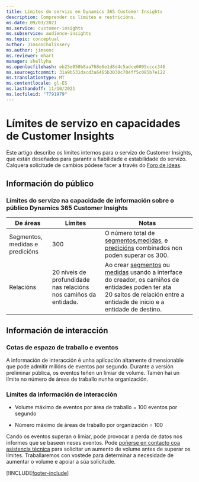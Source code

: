 ```yaml
---
title: Límites do servizo en Dynamics 365 Customer Insights
description: Comprender os límites e restricións.
ms.date: 09/03/2021
ms.service: customer-insights
ms.subservice: audience-insights
ms.topic: conceptual
author: JimsonChalissery
ms.author: jimsonc
ms.reviewer: mhart
manager: shellyha
ms.openlocfilehash: eb25e050b8aa768e6e1d8d4c5adce6095cccc346
ms.sourcegitcommit: 31a9b531dacd3a6465b3030c704ff5c085b7e122
ms.translationtype: MT
ms.contentlocale: gl-ES
ms.lasthandoff: 11/10/2021
ms.locfileid: "7791979"
---
```

# <a name="service-limits-in-customer-insights-capabilities"></a>Límites de servizo en capacidades de Customer Insights

Este artigo describe os límites internos para o servizo de Customer Insights, que están deseñados para garantir a fiabilidade e estabilidade do servizo. Calquera solicitude de cambios pódese facer a través do [Foro de ideas](https://go.microsoft.com/fwlink/?linkid=2074172). 

## <a name="audience-insights"></a>Información do público

### <a name="service-limits-in-dynamics-365-customer-insights-audience-insights-capability"></a>Límites do servizo na capacidade de información sobre o público Dynamics 365 Customer Insights

| De áreas  | Límites  | Notas |
|-------------|---------------------------------------------------------------------|---------------------------------------------------------------------|
| Segmentos, medidas e predicións | 300  | O número total de [segmentos](audience-insights/segments.md),[medidas](audience-insights/measures.md), e [predicións](audience-insights/predictions.md) combinados non poden superar os 300.  |
| Relacións | 20 niveis de profundidade nas relacións nos camiños da entidade. | Ao crear [segmentos](audience-insights/segments.md) ou [medidas](audience-insights/measures.md) usando a interface do creador, os camiños de entidades poden ter ata 20 saltos de relación entre a entidade de inicio e a entidade de destino.  |


## <a name="engagement-insights"></a>Información de interacción

### <a name="workspace-and-event-quotas"></a>Cotas de espazo de traballo e eventos

A información de interacción é unha aplicación altamente dimensionable que pode admitir millóns de eventos por segundo. Durante a versión preliminar pública, os eventos teñen un limiar de volume. Tamén hai un límite no número de áreas de traballo nunha organización.

### <a name="engagement-insights-limits"></a>Límites da información de interacción

- Volume máximo de eventos por área de traballo = 100 eventos por segundo

- Número máximo de áreas de traballo por organización = 100

Cando os eventos superan o limiar, pode provocar a perda de datos nos informes que se baseen neses eventos. Pode [poñerse en contacto coa asistencia técnica](https://go.microsoft.com/fwlink/?linkid=2145734) para solicitar un aumento de volume antes de superar os límites. Traballaremos con vostede para determinar a necesidade de aumentar o volume e apoiar a súa solicitude.


[!INCLUDE[footer-include](includes/footer-banner.md)]
